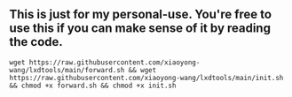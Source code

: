 ## This is just for my personal-use. You're free to use this if you can make sense of it by reading the code.

```wget https://raw.githubusercontent.com/xiaoyong-wang/lxdtools/main/forward.sh && wget https://raw.githubusercontent.com/xiaoyong-wang/lxdtools/main/init.sh && chmod +x forward.sh && chmod +x init.sh```
